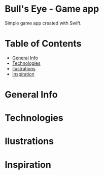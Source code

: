 # Bull's Eye - Game app

Simple game app created with Swift.

# Table of Contents

- <a href="https://github.com/sergiosepulveda09/Bull-s-Eye/blob/main/README.md#general-info" >General Info</a>
- <a href="https://github.com/sergiosepulveda09/Bull-s-Eye/blob/main/README.md#technologies">Technologies</a>
- <a href="https://github.com/sergiosepulveda09/Bull-s-Eye/blob/main/README.md#ilustrations">Ilustrations</a>
- <a href="https://github.com/sergiosepulveda09/Bull-s-Eye/blob/main/README.md#inspiration">Inspiration</a>

# General Info

# Technologies

# Ilustrations

# Inspiration
